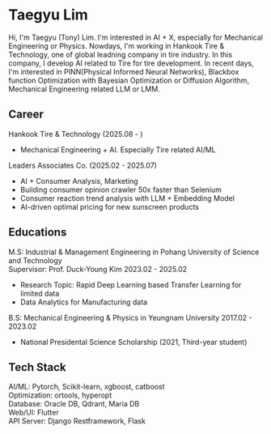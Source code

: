 # Taegyu Lim

Hi, I'm Taegyu (Tony) Lim. I'm interested in AI + X, especially for Mechanical Engineering or Physics. Nowdays, I'm working in Hankook Tire & Technology, one of global leadning company in tire industry. In this company, I develop AI related to Tire for tire development. In recent days, I'm interested in PINN(Physical Informed Neural Networks), Blackbox function Optimization with Bayesian Optimization or Diffusion Algorithm, Mechanical Engineering related LLM or LMM.

## Career
Hankook Tire & Technology (2025.08 - )
- Mechanical Engineering + AI. Especially Tire related AI/ML

Leaders Associates Co. (2025.02 - 2025.07)
- AI + Consumer Analysis, Marketing
- Building consumer opinion crawler 50x faster than Selenium
- Consumer reaction trend analysis with LLM + Embedding Model
- AI-driven optimal pricing for new sunscreen products

## Educations

M.S: Industrial & Management Engineering in Pohang University of Science and Technology  
Supervisor: Prof. Duck-Young Kim
2023.02 - 2025.02
- Research Topic: Rapid Deep Learning based Transfer Learning for limited data
- Data Analytics for Manufacturing data

B.S: Mechanical Engineering & Physics in Yeungnam University
2017.02 - 2023.02
- National Presidental Science Scholarship (2021, Third-year student)

## Tech Stack
AI/ML: Pytorch, Scikit-learn, xgboost, catboost  
Optimization: ortools, hyperopt  
Database: Oracle DB, Qdrant, Maria DB  
Web/UI: Flutter  
API Server: Django Restframework, Flask  
